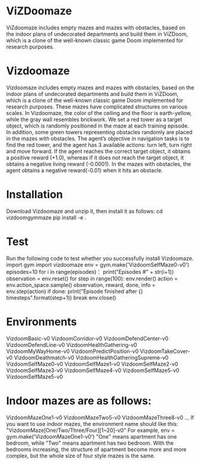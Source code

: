 # ViZDoomaze
ViZdoomaze includes empty mazes and mazes with obstacles, based on the indoor plans of undecorated departments and build them in ViZDoom, which is a clone of the well-known classic game Doom implemented for research purposes. 


# Vizdoomaze
Vizdoomaze includes empty mazes and mazes with obstacles, based on the indoor plans of undecorated departments and build them in ViZDoom, which is a clone of the well-known classic game Doom implemented for research purposes. These mazes have complicated structures on various scales. In Vizdoomaze, the color of the ceiling and the floor is earth-yellow, while the gray wall resembles brickwork. We set a red tower as a target object, which is randomly positioned in the maze at each training episode. In addition, some green towers representing obstacles randomly are placed in the mazes with obstacles. The agent’s objective in navigation tasks is to find the red tower, and the agent has 3 available actions: turn left, turn right and move forward. If the agent reaches the correct target object, it obtains a positive reward (+1.0), whereas if it does not reach the target object, it obtains a negative living reward (-0.0001). In the mazes with obstacles, the agent obtains a negative reward(-0.01) when it hits an obstacle.

# Installation
Download Vizdoomaze and unzip it, then install it as follows:
cd vizdoomgymmaze pip install -e .

# Test
Run the following code to test whether you successfully install Vizdoomaze.
import gym import vizdoomaze env = gym.make('VizdoomSelfMaze0-v0') episodes=10 for i in range(episodes)： print("Episodes #" + str(i+1)) observation = env.reset() for step in range(100): env.render() action = env.action_space.sample() observation, reward, done, info = env.step(action) if done: print("Episode finished after {} timesteps".format(step+1)) break env.close()

# Environments
VizdoomBasic-v0 VizdoomCorridor-v0  VizdoomDefendCenter-v0  VizdoomDefendLine-v0  VizdoomHealthGathering-v0  VizdoomMyWayHome-v0  VizdoomPredictPosition-v0   VizdoomTakeCover-v0  VizdoomDeathmatch-v0  VizdoomHealthGatheringSupreme-v0  VizdoomSelfMaze0-v0  VizdoomSelfMaze1-v0  VizdoomSelfMaze2-v0  VizdoomSelfMaze3-v0   VizdoomSelfMaze4-v0  VizdoomSelfMaze5-v0  VizdoomSelfMaze5-v0

# Indoor mazes are as follows:
VizdoomMazeOne1-v0 VizdoomMazeTwo5-v0 VizdoomMazeThree8-v0 ...
If you want to use indoor mazes, the environment name should like this: "VizdoomMaze[One/Two/Three/Four][1~20]-v0"
For example,
env = gym.make('VizdoomMazeOne1-v0')
"One" means apartment has one bedroom, while "Two" means apartment has two bedroom.
With the bedrooms increasing, the structure of apartment become more and more complex, but the whole size of four style mazes is the same.


